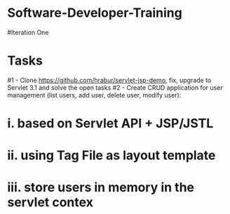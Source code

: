 # Software-Developer-Training

#Iteration One
# Tasks
#1 - Clone https://github.com/hrabur/servlet-jsp-demo, fix, upgrade to Servlet 3.1 and solve the open tasks
#2 - Create CRUD application for user management (list users, add user, delete user, modify user):
#                                                 i.      based on Servlet API + JSP/JSTL
#                                                ii.      using Tag File as layout template
#                                               iii.      store users in memory in the servlet contex